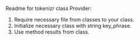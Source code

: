 Readme for tokenizr class Provider:

1. Require necessary file from classes to your class.
2. Initialize necessary class with string key_phrase.
3. Use method results from class.
